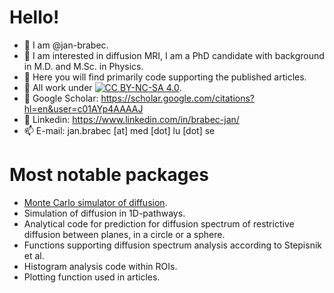 # Hello!
- 👋 I am @jan-brabec.
- 👀 I am interested in diffusion MRI, I am a PhD candidate with background in M.D. and M.Sc. in Physics.
- 👀 Here you will find primarily code supporting the published articles.
- 👀 All work under [![CC BY-NC-SA 4.0][cc-by-nc-sa-shield]][cc-by-nc-sa].
- 👀 Google Scholar: https://scholar.google.com/citations?hl=en&user=c01AYp4AAAAJ
- 👀 Linkedin: https://www.linkedin.com/in/brabec-jan/
- 📫 E-mail: jan.brabec [at] med [dot] lu [dot] se

[cc-by-nc-sa]: http://creativecommons.org/licenses/by-nc-sa/4.0/
[cc-by-nc-sa-shield]: https://img.shields.io/badge/License-CC%20BY--NC--SA%204.0-lightgrey.svg

# Most notable packages
- [Monte Carlo simulator of diffusion](https://github.com/jan-brabec/undulating_fibers/tree/master/Monte%20Carlo).
- Simulation of diffusion in 1D-pathways.
- Analytical code for prediction for diffusion spectrum of restrictive diffusion between planes, in a circle or a sphere.
- Functions supporting diffusion spectrum analysis according to Stepisnik et al.
- Histogram analysis code within ROIs.
- Plotting function used in articles.

